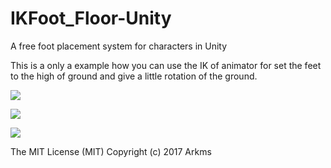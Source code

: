 # IKFoot_Floor-Unity
A free foot placement system for characters in Unity

This is a only a example how you can use the IK of animator for set the feet to the high of ground and give a little rotation of the ground.

![](http://arjierdagames.com/blog/wp-content/uploads/2017/03/FootScreen.png)

![](IkFootUnityChan.gif)  

![](http://arjierdagames.com/blog/wp-content/uploads/2017/03/IkFootUnityChanInpector.png)




The MIT License (MIT) 
Copyright (c) 2017 Arkms
